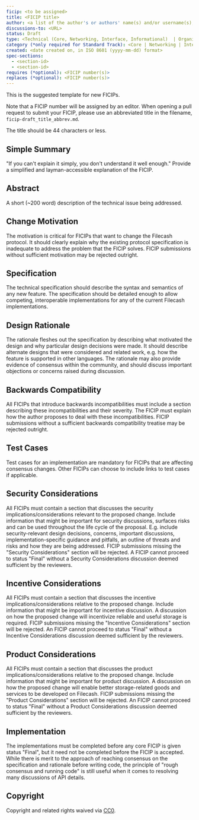 ```yaml
---
ficip: <to be assigned>
title: <FICIP title>
author: <a list of the author's or authors' name(s) and/or username(s), or name(s) and email(s), e.g. (use with the parentheses or triangular brackets): FirstName LastName (@GitHubUsername), FirstName LastName <foo@bar.com>, FirstName (@GitHubUsername) and GitHubUsername (@GitHubUsername)>
discussions-to: <URL>
status: Draft
type: <Technical (Core, Networking, Interface, Informational)  | Organizational | Recovery>
category (*only required for Standard Track): <Core | Networking | Interface >
created: <date created on, in ISO 8601 (yyyy-mm-dd) format>
spec-sections: 
  - <section-id>
  - <section-id>
requires (*optional): <FICIP number(s)>
replaces (*optional): <FICIP number(s)>
---
```


<!--You can leave these HTML comments in your merged FICIP and delete the visible duplicate text guides, they will not appear and may be helpful to refer to if you edit it again. This is the suggested template for new FICIPs. Note that a FICIP number will be assigned by an editor. When opening a pull request to submit your FICIP, please use an abbreviated title in the filename, `ficip-draft_title_abbrev.md`. The title should be 44 characters or less.-->
This is the suggested template for new FICIPs.

Note that a FICIP number will be assigned by an editor. When opening a pull request to submit your FICIP, please use an abbreviated title in the filename, `ficip-draft_title_abbrev.md`.

The title should be 44 characters or less.

## Simple Summary
<!--"If you can't explain it simply, you don't understand it well enough." Provide a simplified and layman-accessible explanation of the FICIP.-->
"If you can't explain it simply, you don't understand it well enough." Provide a simplified and layman-accessible explanation of the FICIP.

## Abstract
<!--A short (~200 word) description of the technical issue being addressed.-->
A short (~200 word) description of the technical issue being addressed.

## Change Motivation
<!--The motivation is critical for FICIPs that want to change the Filecash protocol. It should clearly explain why the existing protocol specification is inadequate to address the problem that the FICIP solves. FICIP submissions without sufficient motivation may be rejected outright.-->
The motivation is critical for FICIPs that want to change the Filecash protocol. It should clearly explain why the existing protocol specification is inadequate to address the problem that the FICIP solves. FICIP submissions without sufficient motivation may be rejected outright.

## Specification
<!--The technical specification should describe the syntax and semantics of any new feature. The specification should be detailed enough to allow competing, interoperable implementations for any of the current Filecash implementations. -->
The technical specification should describe the syntax and semantics of any new feature. The specification should be detailed enough to allow competing, interoperable implementations for any of the current Filecash implementations.

## Design Rationale
<!--The rationale fleshes out the specification by describing what motivated the design and why particular design decisions were made. It should describe alternate designs that were considered and related work, e.g. how the feature is supported in other languages. The rationale may also provide evidence of consensus within the community, and should discuss important objections or concerns raised during discussion.-->
The rationale fleshes out the specification by describing what motivated the design and why particular design decisions were made. It should describe alternate designs that were considered and related work, e.g. how the feature is supported in other languages. The rationale may also provide evidence of consensus within the community, and should discuss important objections or concerns raised during discussion.

## Backwards Compatibility
<!--All FICIPs that introduce backwards incompatibilities must include a section describing these incompatibilities and their severity. The FICIP must explain how the author proposes to deal with these incompatibilities. FICIP submissions without a sufficient backwards compatibility treatise may be rejected outright.-->
All FICIPs that introduce backwards incompatibilities must include a section describing these incompatibilities and their severity. The FICIP must explain how the author proposes to deal with these incompatibilities. FICIP submissions without a sufficient backwards compatibility treatise may be rejected outright.

## Test Cases
<!--Test cases for an implementation are mandatory for FICIPs that are affecting consensus changes. Other FICIPs can choose to include links to test cases if applicable.-->
Test cases for an implementation are mandatory for FICIPs that are affecting consensus changes. Other FICIPs can choose to include links to test cases if applicable.

## Security Considerations
<!--All FICIPs must contain a section that discusses the security implications/considerations relevant to the proposed change. Include information that might be important for security discussions, surfaces risks and can be used throughout the life cycle of the proposal. E.g. include security-relevant design decisions, concerns, important discussions, implementation-specific guidance and pitfalls, an outline of threats and risks and how they are being addressed. FICIP submissions missing the "Security Considerations" section will be rejected. A FICIP cannot proceed to status "Final" without a Security Considerations discussion deemed sufficient by the reviewers.-->
All FICIPs must contain a section that discusses the security implications/considerations relevant to the proposed change. Include information that might be important for security discussions, surfaces risks and can be used throughout the life cycle of the proposal. E.g. include security-relevant design decisions, concerns, important discussions, implementation-specific guidance and pitfalls, an outline of threats and risks and how they are being addressed. FICIP submissions missing the "Security Considerations" section will be rejected. A FICIP cannot proceed to status "Final" without a Security Considerations discussion deemed sufficient by the reviewers.

## Incentive Considerations
<!--All FICIPs must contain a section that discusses the incentive implications/considerations relative to the proposed change. Include information that might be important for incentive discussion. A discussion on how the proposed change will incentivize reliable and useful storage is required. FICIP submissions missing the "Incentive Considerations" section will be rejected. An FICIP cannot proceed to status "Final" without a Incentive Considerations discussion deemed sufficient by the reviewers.-->
All FICIPs must contain a section that discusses the incentive implications/considerations relative to the proposed change. Include information that might be important for incentive discussion. A discussion on how the proposed change will incentivize reliable and useful storage is required. FICIP submissions missing the "Incentive Considerations" section will be rejected. An FICIP cannot proceed to status "Final" without a Incentive Considerations discussion deemed sufficient by the reviewers.

## Product Considerations
<!--All FICIPs must contain a section that discusses the product implications/considerations relative to the proposed change. Include information that might be important for product discussion. A discussion on how the proposed change will enable better storage-related goods and services to be developed on Filecash. FICIP submissions missing the "Product Considerations" section will be rejected. An FICIP cannot proceed to status "Final" without a Product Considerations discussion deemed sufficient by the reviewers.-->
All FICIPs must contain a section that discusses the product implications/considerations relative to the proposed change. Include information that might be important for product discussion. A discussion on how the proposed change will enable better storage-related goods and services to be developed on Filecash. FICIP submissions missing the "Product Considerations" section will be rejected. An FICIP cannot proceed to status "Final" without a Product Considerations discussion deemed sufficient by the reviewers.

## Implementation
<!--The implementations must be completed before any core FICIP is given status "Final", but it need not be completed before the FICIP is accepted. While there is merit to the approach of reaching consensus on the specification and rationale before writing code, the principle of "rough consensus and running code" is still useful when it comes to resolving many discussions of API details.-->
The implementations must be completed before any core FICIP is given status "Final", but it need not be completed before the FICIP is accepted. While there is merit to the approach of reaching consensus on the specification and rationale before writing code, the principle of "rough consensus and running code" is still useful when it comes to resolving many discussions of API details.

## Copyright
Copyright and related rights waived via [CC0](https://creativecommons.org/publicdomain/zero/1.0/).
